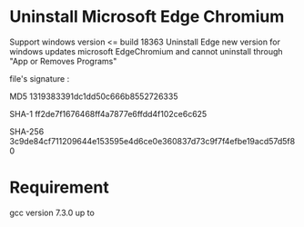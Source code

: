 # Uninstall Microsoft Edge Chromium

Support windows version <= build 18363
Uninstall Edge new version for windows updates microsoft EdgeChromium and cannot uninstall through "App or Removes Programs"

file's signature :

MD5	1319383391dc1dd50c666b8552726335

SHA-1	ff2de7f1676468ff4a7877e6ffdd4f102ce6c625

SHA-256	3c9de84cf711209644e153595e4d6ce0e360837d73c9f7f4efbe19acd57d5f80

# Requirement
gcc version 7.3.0 up to
